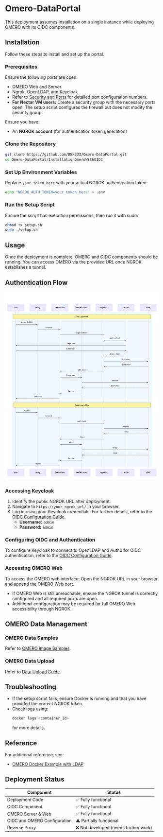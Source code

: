 # Omero-DataPortal
This deployment assumes installation on a single instance while deploying OMERO with its OIDC components.

## Installation

Follow these steps to install and set up the portal.

### Prerequisites

Ensure the following ports are open:
- OMERO Web and Server
- Ngrok, OpenLDAP, and Keycloak
- Refer to [Security and Ports](https://github.com/DBK333/Omero-DataPortal/blob/main/SECURITY.MD) for detailed port configuration numbers.
- **For Nectar VM users:** Create a security group with the necessary ports open. The setup script configures the firewall but does not modify the security group.

Ensure you have:
- An **NGROK account** (for authentication token generation)

### Clone the Repository

```sh
git clone https://github.com/DBK333/Omero-DataPortal.git
cd Omero-DataPortal/InstallationOmeroWithOIDC
```

### Set Up Environment Variables

Replace `your_token_here` with your actual NGROK authentication token:

```sh
echo "NGROK_AUTH_TOKEN=your_token_here" > .env
```

### Run the Setup Script

Ensure the script has execution permissions, then run it with sudo:

```sh
chmod +x setup.sh
sudo ./setup.sh
```

## Usage

Once the deployment is complete, OMERO and OIDC components should be running. You can access OMERO via the provided URL once NGROK establishes a tunnel.

## Authentication Flow

![Authentication Flow](authentication-flow.png)

### Accessing Keycloak

1. Identify the public NGROK URL after deployment.
2. Navigate to `https://your_ngrok_url/` in your browser.
3. Log in using your Keycloak credentials. For further details, refer to the [OIDC Configuration Guide](https://github.com/DBK333/Omero-DataPortal/tree/main/InstallationOIDC).
   - **Username:** `admin`
   - **Password:** `admin`

### Configuring OIDC and Authentication

To configure Keycloak to connect to OpenLDAP and Auth0 for OIDC authentication, refer to the [OIDC Configuration Guide](https://github.com/DBK333/Omero-DataPortal/tree/main/InstallationOIDC).

### Accessing OMERO Web

To access the OMERO web interface:
Open the NGROK URL in your browser and append the OMERO Web port.
- If OMERO Web is still unreachable, ensure the NGROK tunnel is correctly configured and all required ports are open.
- Additional configuration may be required for full OMERO Web accessibility through NGROK.

## OMERO Data Management

### OMERO Data Samples
Refer to [OMERO Image Samples](https://github.com/DBK333/Omero-DataPortal/tree/main/OmeroImageSamples).

### OMERO Data Upload
Refer to [Data Upload Guide](https://github.com/DBK333/Omero-DataPortal/blob/main/DATAUPLOAD.MD).

## Troubleshooting

- If the setup script fails, ensure Docker is running and that you have provided the correct NGROK token.
- Check logs using:
  ```sh
  docker logs <container_id>
  ```
  for more details.

## Reference

For additional reference, see:
- [OMERO Docker Example with LDAP](https://github.com/ome/docker-example-omero-ldap)

## Deployment Status

| Component                  | Status                 |
|----------------------------|------------------------|
| Deployment Code            | ✅ Fully functional    |
| OIDC Component             | ✅ Fully functional    |
| OMERO Server & Web         | ✅ Fully functional    |
| OIDC and OMERO Configuration | ⚠️ Partially functional |
| Reverse Proxy              | ❌ Not developed (needs further work) |

